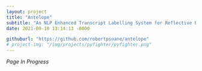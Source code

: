 ```yaml
---
layout: project
title: "Antelope"
subtitle: "An NLP Enhanced Transcript Labelling System for Reflective Practitioners" # This forms the basis of a description of the project
date: 2021-09-10 13:14:13 -0000

githuburl: "https://github.com/robertpsoane/antelope"
# project-img: "/img/projects/pyfighter/pyfighter.png"
---
```


_Page In Progress_
